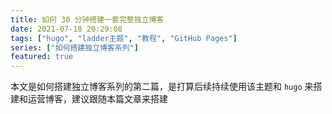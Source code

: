 ```yaml
---
title: 如何 30 分钟搭建一套完整独立博客
date: 2021-07-18 20:29:08
tags: ["hugo", "ladder主题", "教程", "GitHub Pages"]
series: ["如何搭建独立博客系列"]
featured: true
---
```


本文是如何搭建独立博客系列的第二篇，是打算后续持续使用该主题和 `hugo` 来搭建和运营博客，建议跟随本篇文章来搭建

<!--more-->
